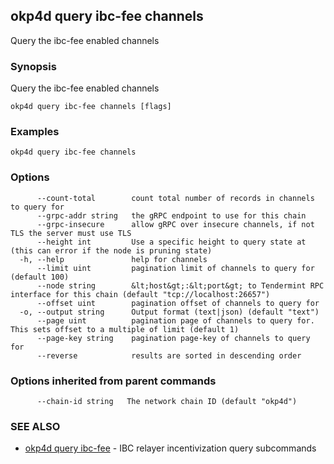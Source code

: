 ## okp4d query ibc-fee channels

Query the ibc-fee enabled channels

### Synopsis

Query the ibc-fee enabled channels

```
okp4d query ibc-fee channels [flags]
```

### Examples

```
okp4d query ibc-fee channels
```

### Options

```
      --count-total        count total number of records in channels to query for
      --grpc-addr string   the gRPC endpoint to use for this chain
      --grpc-insecure      allow gRPC over insecure channels, if not TLS the server must use TLS
      --height int         Use a specific height to query state at (this can error if the node is pruning state)
  -h, --help               help for channels
      --limit uint         pagination limit of channels to query for (default 100)
      --node string        &lt;host&gt;:&lt;port&gt; to Tendermint RPC interface for this chain (default "tcp://localhost:26657")
      --offset uint        pagination offset of channels to query for
  -o, --output string      Output format (text|json) (default "text")
      --page uint          pagination page of channels to query for. This sets offset to a multiple of limit (default 1)
      --page-key string    pagination page-key of channels to query for
      --reverse            results are sorted in descending order
```

### Options inherited from parent commands

```
      --chain-id string   The network chain ID (default "okp4d")
```

### SEE ALSO

* [okp4d query ibc-fee](okp4d_query_ibc-fee.md)	 - IBC relayer incentivization query subcommands
